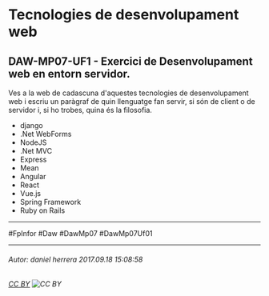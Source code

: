 # Tecnologies de desenvolupament web
## DAW-MP07-UF1 - Exercici de Desenvolupament web en entorn servidor.
Ves a la web de cadascuna d'aquestes tecnologies de desenvolupament web i escriu un paràgraf de quin llenguatge fan servir, si són de client o de servidor i, si ho trobes, quina és la filosofia.

* django
* .Net WebForms
* NodeJS
* .Net MVC
* Express
* Mean
* Angular
* React
* Vue.js
* Spring Framework
* Ruby on Rails

---

#FpInfor #Daw #DawMp07 #DawMp07Uf01

---

###### Autor: daniel herrera 2017.09.18 15:08:58
###### [CC BY](https://creativecommons.org/licenses/by/4.0/) ![CC BY](https://licensebuttons.net/l/by/3.0/80x15.png)
